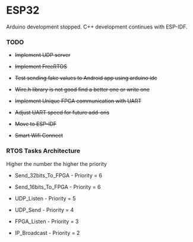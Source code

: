 # ESP32

Arduino development stopped. C++ development continues with ESP-IDF. 

### TODO

* ~~Implement UDP server~~

* ~~Implement FreeRTOS~~

* ~~Test sending fake values to Android app using arduino ide~~

* ~~Wire.h library is not good find a better one or write one~~

* ~~Implement Unique FPGA communication with UART~~

* ~~Adjust UART speed for future add-ons~~

* ~~Move to ESP-IDF~~

* ~~Smart Wifi Connect~~


### RTOS Tasks Architecture
Higher the number the higher the priority

* Send_32bits_To_FPGA	- Priority = 6

* Send_16bits_To_FPGA	- Priority = 6

* UDP_Listen 		- Priority = 5

* UDP_Send 		- Priority = 4

* FPGA_Listen   	- Priority = 3

* IP_Broadcast  	- Priority = 2






